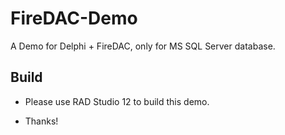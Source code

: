 # FireDAC-Demo
A Demo for Delphi + FireDAC, only for MS SQL Server database.

## Build
- Please use RAD Studio 12 to build this demo.

- Thanks!
